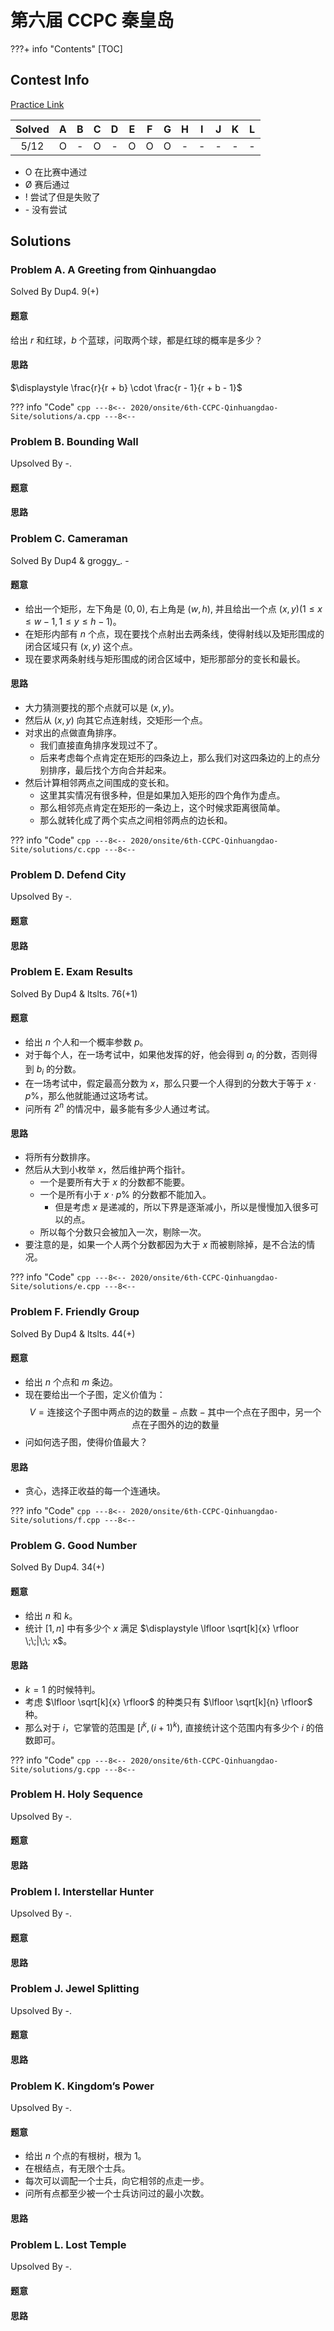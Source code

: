 # 第六届 CCPC 秦皇岛

???+ info "Contents"
    [TOC]

## Contest Info

[Practice Link]()

| Solved |   A   |   B   |   C   |   D   |   E   |   F   |   G   |   H   |   I   |   J   |   K   |   L   |
| :----: | :---: | :---: | :---: | :---: | :---: | :---: | :---: | :---: | :---: | :---: | :---: | :---: |
|  5/12  |   O   |   -   |   O   |   -   |   O   |   O   |   O   |   -   |   -   |   -   |   -   |   -   |

* O 在比赛中通过
* Ø 赛后通过
* ! 尝试了但是失败了
* \- 没有尝试

## Solutions

### Problem A. A Greeting from Qinhuangdao

Solved By Dup4. 9(+)

#### 题意

给出 $r$ 和红球，$b$ 个蓝球，问取两个球，都是红球的概率是多少？

#### 思路

$\displaystyle \frac{r}{r + b} \cdot \frac{r - 1}{r + b - 1}$

??? info "Code"
    ```cpp
    ---8<--
    2020/onsite/6th-CCPC-Qinhuangdao-Site/solutions/a.cpp
    ---8<--
    ```

### Problem B. Bounding Wall

Upsolved By -.

#### 题意

#### 思路

### Problem C. Cameraman

Solved By Dup4 & groggy\_. -

#### 题意

* 给出一个矩形，左下角是 $(0, 0)$, 右上角是 $(w, h)$, 并且给出一个点 $(x, y)(1 \leq x \leq w - 1, 1 \leq y \leq h - 1)$。
* 在矩形内部有 $n$ 个点，现在要找个点射出去两条线，使得射线以及矩形围成的闭合区域只有 $(x, y)$ 这个点。
* 现在要求两条射线与矩形围成的闭合区域中，矩形那部分的变长和最长。

#### 思路

* 大力猜测要找的那个点就可以是 $(x, y)$。
* 然后从 $(x, y)$ 向其它点连射线，交矩形一个点。
* 对求出的点做直角排序。
  * 我们直接直角排序发现过不了。
  * 后来考虑每个点肯定在矩形的四条边上，那么我们对这四条边的上的点分别排序，最后找个方向合并起来。
* 然后计算相邻两点之间围成的变长和。
  * 这里其实情况有很多种，但是如果加入矩形的四个角作为虚点。
  * 那么相邻亮点肯定在矩形的一条边上，这个时候求距离很简单。
  * 那么就转化成了两个实点之间相邻两点的边长和。

??? info "Code"
    ```cpp
    ---8<--
    2020/onsite/6th-CCPC-Qinhuangdao-Site/solutions/c.cpp
    ---8<--
    ```

### Problem D. Defend City

Upsolved By -.

#### 题意

#### 思路

### Problem E. Exam Results

Solved By Dup4 & ltslts. 76(+1)

#### 题意

* 给出 $n$ 个人和一个概率参数 $p$。
* 对于每个人，在一场考试中，如果他发挥的好，他会得到 $a_i$ 的分数，否则得到 $b_i$ 的分数。
* 在一场考试中，假定最高分数为 $x$，那么只要一个人得到的分数大于等于 $x \cdot p\%$，那么他就能通过这场考试。
* 问所有 $2^n$ 的情况中，最多能有多少人通过考试。

#### 思路

* 将所有分数排序。
* 然后从大到小枚举 $x$，然后维护两个指针。
  * 一个是要所有大于 $x$ 的分数都不能要。
  * 一个是所有小于 $x \cdot p\%$ 的分数都不能加入。
    * 但是考虑 $x$ 是递减的，所以下界是逐渐减小，所以是慢慢加入很多可以的点。
  * 所以每个分数只会被加入一次，剔除一次。
* 要注意的是，如果一个人两个分数都因为大于 $x$ 而被剔除掉，是不合法的情况。

??? info "Code"
    ```cpp
    ---8<--
    2020/onsite/6th-CCPC-Qinhuangdao-Site/solutions/e.cpp
    ---8<--
    ```

### Problem F. Friendly Group

Solved By Dup4 & ltslts. 44(+)

#### 题意

* 给出 $n$ 个点和 $m$ 条边。
* 现在要给出一个子图，定义价值为：
  $$
  V = \mbox{连接这个子图中两点的边的数量} - \mbox{点数} - \mbox{其中一个点在子图中，另一个点在子图外的边的数量}
  $$
* 问如何选子图，使得价值最大？

#### 思路

* 贪心，选择正收益的每一个连通块。

??? info "Code"
    ```cpp
    ---8<--
    2020/onsite/6th-CCPC-Qinhuangdao-Site/solutions/f.cpp
    ---8<--
    ```

### Problem G. Good Number

Solved By Dup4. 34(+)

#### 题意

* 给出 $n$ 和 $k$。
* 统计 $[1, n]$ 中有多少个 $x$ 满足 $\displaystyle \lfloor \sqrt[k]{x} \rfloor \;\;|\;\; x$。

#### 思路

* $k = 1$ 的时候特判。
* 考虑 $\lfloor \sqrt[k]{x} \rfloor$ 的种类只有 $\lfloor \sqrt[k]{n} \rfloor$ 种。
* 那么对于 $i$，它掌管的范围是 $[i^k, (i + 1)^k)$, 直接统计这个范围内有多少个 $i$ 的倍数即可。

??? info "Code"
    ```cpp
    ---8<--
    2020/onsite/6th-CCPC-Qinhuangdao-Site/solutions/g.cpp
    ---8<--
    ```

### Problem H. Holy Sequence

Upsolved By -.

#### 题意

#### 思路

### Problem I. Interstellar Hunter

Upsolved By -.

#### 题意

#### 思路

### Problem J. Jewel Splitting

Upsolved By -.

#### 题意

#### 思路

### Problem K. Kingdom’s Power

Upsolved By -.

#### 题意

* 给出 $n$ 个点的有根树，根为 $1$。
* 在根结点，有无限个士兵。
* 每次可以调配一个士兵，向它相邻的点走一步。
* 问所有点都至少被一个士兵访问过的最小次数。

#### 思路

### Problem L.  Lost Temple

Upsolved By -.

#### 题意

#### 思路
